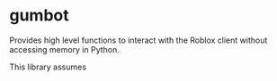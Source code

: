# gumbot
Provides high level functions to interact with the Roblox client without accessing memory in Python.

This library assumes 
